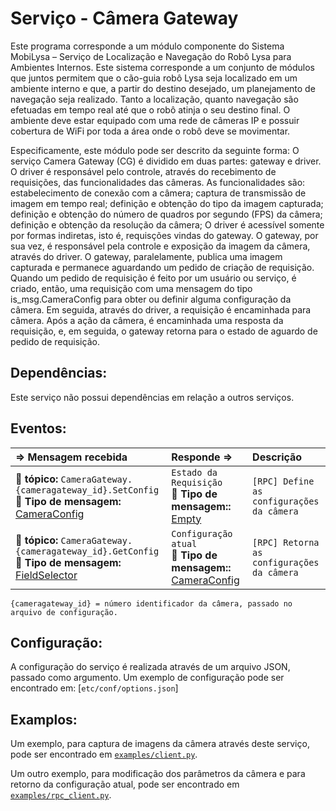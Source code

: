 Serviço - Câmera Gateway
==================

Este programa corresponde a um módulo componente do Sistema MobiLysa – Serviço de Localização e Navegação do Robô Lysa para Ambientes Internos. Este sistema corresponde a um conjunto de módulos que juntos permitem que o cão-guia robô Lysa seja localizado em um ambiente interno e que, a partir do destino desejado, um planejamento de navegação seja realizado. Tanto a localização, quanto navegação são efetuadas em tempo real até que o robô atinja o seu destino final. O ambiente deve estar equipado com uma rede de câmeras IP e possuir cobertura de WiFi por toda a área onde o robô deve se movimentar.

Especificamente, este módulo pode ser descrito da seguinte forma:
O serviço Camera Gateway (CG) é dividido em duas partes: gateway e driver. O driver é responsável pelo controle, através do recebimento de requisições, das funcionalidades das câmeras. As funcionalidades são: estabelecimento de conexão com a câmera; captura de transmissão de imagem em tempo real; definição e obtenção do tipo da imagem capturada; definição e obtenção do número de quadros por segundo (FPS) da câmera; definição e obtenção da resolução da câmera; O driver é acessível somente por formas indiretas, isto é, requisções vindas do gateway.
O gateway, por sua vez, é responsável pela controle e exposição da imagem da câmera, através do driver. O gateway, paralelamente, publica uma imagem capturada e permanece aguardando um pedido de criação de requisição. Quando um pedido de requisição é feito por um usuário ou serviço, é criado, então, uma requisição com uma mensagem do tipo is_msg.CameraConfig para obter ou definir alguma configuração da câmera. Em seguida, através do driver, a requisição é encaminhada para câmera. Após a ação da câmera, é encaminhada uma resposta da requisição, e, em seguida, o gateway retorna para o estado de aguardo de pedido de requisição.


Dependências:
-----
Este serviço não possui dependências em relação a outros serviços.

Eventos:
--------
<img width=850/> ⇒ Mensagem recebida | <img width=850/> Responde ⇒ | <img width=500/> Descrição  
:------------ | :-------- | :----------
:incoming_envelope: **tópico:** `CameraGateway.{cameragateway_id}.SetConfig` <br> :gem: **Tipo de mensagem:** [CameraConfig] | `Estado da Requisição` <br> :gem: **Tipo de mensagem::** [Empty] | `[RPC] Define as configurações da câmera`
:incoming_envelope: **tópico:** `CameraGateway.{cameragateway_id}.GetConfig` <br> :gem: **Tipo de mensagem:** [FieldSelector] | `Configuração atual` <br> :gem: **Tipo de mensagem::** [CameraConfig] | `[RPC] Retorna as configurações da câmera`



[CameraConfig]: https://github.com/labviros/is-msgs/tree/master/docs#is.vision.CameraConfig
[Empty]: https://github.com/protocolbuffers/protobuf/blob/master/src/google/protobuf/empty.proto
[FieldSelector]: https://github.com/labviros/is-msgs/tree/master/docs#is.common.FieldSelector
```
{cameragateway_id} = número identificador da câmera, passado no arquivo de configuração.
```

Configuração:
----------------
A configuração do serviço é realizada através de um arquivo JSON, passado como argumento. Um exemplo de configuração pode ser encontrado em: [`etc/conf/options.json`]

Examplos:
------------
Um exemplo, para captura de imagens da câmera através deste serviço, pode ser encontrado em [`examples/client.py`](examples/client.py).

Um outro exemplo, para modificação dos parâmetros da câmera e para retorno da configuração atual, pode ser encontrado em [`examples/rpc_client.py`](examples/rpc_client.py).

